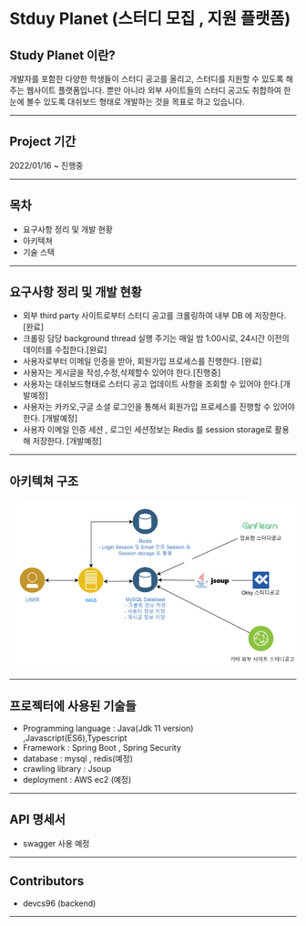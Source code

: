 # Stduy Planet (스터디 모집 , 지원 플랫폼)

## Study Planet 이란? 
개발자를 포함한 다양한 학생들이 스터디 공고를 올리고, 스터디를 지원할 수 있도록 해주는 웹사이트 플랫폼입니다.
뿐만 아니라 외부 사이트들의 스터디 공고도 취합하여 한눈에 볼수 있도록 대쉬보드 형태로 개발하는 것을 목표로 하고 있습니다. 

---

## Project 기간

2022/01/16 ~ 진행중

---

## 목차 
- 요구사항 정리 및 개발 현황 
- 아키텍쳐
- 기술 스택 

---
##  요구사항 정리 및 개발 현황   

- 외부 third party 사이트로부터 스터디 공고를 크롤링하여 내부 DB 에 저장한다. [완료] 
- 크롤링 담당 background thread 실행 주기는 매일 밤 1:00시로, 24시간 이전의 데이터를 수집한다.[완료]
- 사용자로부터 이메일 인증을 받아, 회원가입 프로세스를 진행한다. [완료]
- 사용자는 게시글을 작성,수정,삭제할수 있어야 한다.[진행중]
- 사용자는 대쉬보드형태로 스터디 공고 업데이트 사항을 조회할 수 있어야 한다.[개발예정]
- 사용자는 카카오,구글 소셜 로그인을 통해서 회원가입 프로세스를 진행할 수 있어야 한다. [개발예정]
- 사용자 이메일 인증 세션 , 로그인 세션정보는 Redis 를 session storage로 활용해 저장한다. [개발예정] 
---

## 아키텍쳐 구조
![img.png](architecture.png)

---

## 프로젝터에 사용된 기술들 

- Programming language : Java(Jdk 11 version) ,Javascript(ES6),Typescript 
- Framework : Spring Boot , Spring Security 
- database : mysql , redis(예정)
- crawling library : Jsoup
- deployment : AWS ec2 (예정)

---

## API 명세서
- swagger 사용 예정
---

## Contributors
- devcs96 (backend)

---

